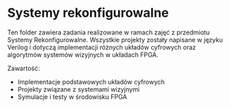 # Systemy rekonfigurowalne
Ten folder zawiera zadania realizowane w ramach zajęć z przedmiotu Systemy Rekonfigurowalne. Wszystkie projekty zostały napisane w języku Verilog i dotyczą implementacji różnych układów cyfrowych oraz algorytmów systemów wizyjnych w układach FPGA.

Zawartość:
* Implementacje podstawowych układów cyfrowych
* Projekty związane z systemami wizyjnymi
* Symulacje i testy w środowisku FPGA
